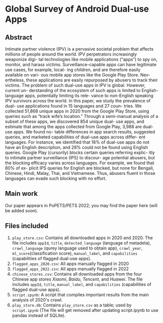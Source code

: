 # Global Survey of Android Dual-use Apps
## Abstract
Intimate partner violence (IPV) is a pervasive societal problem that affects millions of people around the world. IPV perpetrators increasingly weaponize digi- tal technologies like mobile applications (“apps”) to spy on, monitor, and harass victims. Surveillance-capable apps can have legitimate use cases, for example, locat- ing children, and are therefore easily available on vari- ous mobile app stores like the Google Play Store. Nev- ertheless, these applications are easily repurposed by abusers to track their victims. The problem of such dual-use apps in IPV is global. However, current un- derstanding of the ecosystem of such apps is limited to English-language apps, potentially limiting its rele- vance to non-English speaking IPV survivors across the world. In this paper, we study the prevalence of dual- use applications found in 15 languages and 27 coun- tries. We collected 51,868 unique apps in 2020 from the Google Play Store, using queries such as “track wife’s location.” Through a semi-manual analysis of a subset of these apps, we discovered 854 unique dual- use apps, and estimate that among the apps collected from Google Play, 3,988 are dual-use apps. We found no- table differences in app search results, suggested queries, and marketed capabilities of dual-use apps across differ- ent languages. For instance, we identified that 18% of dual-use apps do not have an English description, and 28% could not be found using English queries. Google Play (cursorily) blocks certain queries referring explic- itly to intimate partner surveillance (IPS) to discour- age potential abusers, but the blocking efficacy varies across languages. For example, we found that 80% of ex- plicit IPS queries for English are blocked, but none for Bengali, Chinese, Hindi, Malay, Thai, and Vietnamese. Thus, abusers fluent in those languages can evade such blocking with no effort.

## Main work
Our paper appears in PoPETS/PETS 2022; you may find the paper here (will be added soon). 

## Files included
1. `play_store.csv`: Contains all downloaded apps in 2020 and 2020. The file includes `appId`, `title`, `detected_language` (language of metadeta), `crawl_language` (qurey language used to obtain app), `crawl_year`, `ml_score`(classification score), `manual_label`, and `capabilities` (capabilities of flagged dual-use apps).
2. `flagged_apps_2020.csv`: All apps manually flagged in 2020
3. `flagged_apps_2022.csv`: All apps manually flagged in 2022
4. `chinese_stores.csv`: Contains all downloaded apps from the four Chinese app stores *Xiaomi*, *Baidu*, *Tencent*, and *Huawei*. The file includes `appId`, `title`, `manual_label`, and `capabilities` (capabilities of flagged dual-use apps).
5. `script.ipynb`: A script that compiles important results from the main analysis of 2020's crawl.
6. `play_store.db`: Contains `play_store.csv` as a table; used by `script.ipynb` (The file will get removed after updating script.ipynb to use pandas instead of SQLite).

